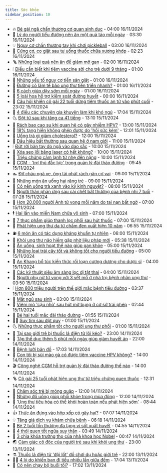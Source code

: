 ```yaml
---
title: Sức khỏe
sidebar_position: 10
---
```


<!-- vnexpress-suc-khoe:START -->
- 🔥 [Bé gái ngã chấn thương cơ quan sinh dục](https://vnexpress.net/be-gai-nga-chan-thuong-co-quan-sinh-duc-4816696.html) - 04:00 16/11/2024
- 🥰 [Lý do người tiểu đường nên ăn một quả táo mỗi ngày](https://vnexpress.net/ly-do-nguoi-tieu-duong-nen-an-mot-qua-tao-moi-ngay-4816525.html) - 03:30 16/11/2024
- 💡 [Nguy cơ chấn thương tay khi chơi pickleball](https://vnexpress.net/nguy-co-chan-thuong-tay-khi-choi-pickleball-4816702.html) - 03:00 16/11/2024
- 🤗 [Cứng cơ, co giật sau tự uống thuốc chữa xương khớp](https://vnexpress.net/cung-co-co-giat-sau-tu-uong-thuoc-chua-xuong-khop-4816672.html) - 02:23 16/11/2024
- 🪜 [Những loại quả nên ăn để giảm mỡ gan](https://vnexpress.net/nhung-loai-qua-nen-an-de-giam-mo-gan-4816581.html) - 02:00 16/11/2024
- 🕯 [Điều cần biết khi tiêm vaccine sởi cho trẻ dưới 9 tháng](https://vnexpress.net/dieu-can-biet-khi-tiem-vaccine-soi-cho-tre-duoi-9-thang-4816645.html) - 01:00 16/11/2024
- 🤭 [Những yếu tố nguy cơ tiền sản giật](https://vnexpress.net/nhung-yeu-to-nguy-co-tien-san-giat-4816530.html) - 01:00 16/11/2024
- 👀 [Đường có làm tế bào ung thư tiến triển nhanh?](https://vnexpress.net/duong-co-lam-te-bao-ung-thu-tien-trien-nhanh-4816519.html) - 01:00 16/11/2024
- 🌋 [6 cách giúp dậy sớm mỗi ngày](https://vnexpress.net/6-cach-giup-day-som-moi-ngay-4816314.html) - 01:00 16/11/2024
- 🫶 [5 loài hoa hỗ trợ kiểm soát đường huyết](https://vnexpress.net/5-loai-hoa-ho-tro-kiem-soat-duong-huyet-4815613.html) - 00:00 16/11/2024
- 🦆 [Câu hỏi khiến cô gái 22 tuổi dừng tiêm thuốc an tử vào phút cuối](https://vnexpress.net/cau-hoi-khien-co-gai-22-tuoi-dung-tiem-thuoc-an-tu-vao-phut-cuoi-4816375.html) - 23:02 15/11/2024
- 🚀 [4 điều các chuyên gia khuyên làm khi khó ngủ](https://vnexpress.net/4-dieu-cac-chuyen-gia-khuyen-lam-khi-kho-ngu-4815628.html) - 17:04 15/11/2024
- 🌜 [Đột tử sau khi tăng ca 41 tiếng](https://vnexpress.net/dot-tu-sau-khi-tang-ca-41-tieng-4816615.html) - 13:10 15/11/2024
- 🧰 [Rách bao cao su khi quan hệ có gây nhiễm HPV?](https://vnexpress.net/rach-bao-cao-su-khi-quan-he-co-gay-nhiem-hpv-4816586.html) - 13:00 15/11/2024
- 💫 [18% tạng hiến không ghép được do &#39;hồi sức kém&#39;](https://vnexpress.net/18-tang-hien-khong-ghep-duoc-do-hoi-suc-kem-4816544.html) - 12:01 15/11/2024
- 🌝 [Uống trà gì giảm cholesterol?](https://vnexpress.net/uong-tra-gi-giam-cholesterol-4816495.html) - 12:00 15/11/2024
- 🗽 [Dấu hiệu bất thường sau quan hệ ở nam giới](https://vnexpress.net/dau-hieu-bat-thuong-sau-quan-he-o-nam-gioi-4816511.html) - 11:00 15/11/2024
- 🕯 [Đứt rời bàn tay do ngã vào dao sắc](https://vnexpress.net/dut-roi-ban-tay-do-nga-vao-dao-sac-4816477.html) - 10:00 15/11/2024
- 🦅 [Xóa sẹo lồi bằng laser có hết không?](https://vnexpress.net/xoa-seo-loi-bang-laser-co-het-khong-4816493.html) - 10:00 15/11/2024
- 🦆 [Triệu chứng cảm lạnh từ nhẹ đến nặng](https://vnexpress.net/trieu-chung-cam-lanh-tu-nhe-den-nang-4816380.html) - 10:00 15/11/2024
- 🎊 [CGM - &#39;trợ thủ đắc lực&#39; trong quản lý đái tháo đường](https://vnexpress.net/cgm-tro-thu-dac-luc-trong-quan-ly-dai-thao-duong-4810212.html) - 09:45 15/11/2024
- 🏊 [Đỡ cháu ngã xe, ông tái phát rách gân cơ vai](https://vnexpress.net/do-chau-nga-xe-ong-tai-phat-rach-gan-co-vai-4816500.html) - 09:00 15/11/2024
- 📝 [Những món ăn uống hại răng trẻ](https://vnexpress.net/nhung-mon-an-uong-hai-rang-tre-4816319.html) - 09:00 15/11/2024
- 💯 [Có nên uống trà xanh vào kỳ kinh nguyệt?](https://vnexpress.net/co-nen-uong-tra-xanh-vao-ky-kinh-nguyet-4816457.html) - 08:00 15/11/2024
- 🌊 [Người thân phản ứng sau cái chết bất thường của bệnh nhi 7 tuổi](https://vnexpress.net/nguoi-than-phan-ung-sau-cai-chet-bat-thuong-cua-benh-nhi-7-tuoi-4816436.html) - 07:28 15/11/2024
- 🚀 [Hơn 20.000 người Anh tử vong mỗi năm do tai nạn bất ngờ](https://vnexpress.net/hon-20-000-nguoi-anh-tu-vong-moi-nam-do-tai-nan-bat-ngo-4816340.html) - 07:00 15/11/2024
- 🕴 [Hai lần vào miền Nam chữa vô sinh](https://vnexpress.net/hai-lan-vao-mien-nam-chua-vo-sinh-4816438.html) - 07:00 15/11/2024
- 🗽 [7 thực phẩm giúp thanh lọc phổi sau hút thuốc](https://vnexpress.net/7-thuc-pham-giup-thanh-loc-phoi-sau-hut-thuoc-4816430.html) - 07:00 15/11/2024
- 🎡 [Phát hiện ung thư da từ chấm đen xuất hiện 10 năm](https://vnexpress.net/phat-hien-ung-thu-da-tu-cham-den-xuat-hien-10-nam-4816337.html) - 06:55 15/11/2024
- ⛽️ [6 món ăn có tác dụng kháng khuẩn tự nhiên](https://vnexpress.net/6-mon-an-co-tac-dung-khang-khuan-tu-nhien-4816343.html) - 06:00 15/11/2024
- 🦆 [Khỏi ung thư não hiếm gặp nhờ liệu pháp mới](https://vnexpress.net/khoi-ung-thu-nao-hiem-gap-nho-lieu-phap-moi-4816424.html) - 05:38 15/11/2024
- 🤩 [Ăn uống, sinh hoạt thế nào giúp gan khỏe](https://vnexpress.net/an-uong-sinh-hoat-the-nao-giup-gan-khoe-4816346.html) - 05:00 15/11/2024
- 🦒 [Những loại trái cây tốt và không tốt cho người tiểu đường](https://vnexpress.net/nhung-loai-trai-cay-tot-va-khong-tot-cho-nguoi-tieu-duong-4816341.html) - 05:00 15/11/2024
- 💫 [An Khang bổ túc kiến thức rối loạn cương dương cho dược sĩ](https://vnexpress.net/an-khang-bo-tuc-kien-thuc-roi-loan-cuong-duong-cho-duoc-si-4816317.html) - 04:00 15/11/2024
- 🐘 [Các kỹ thuật siêu âm sàng lọc dị tật thai](https://vnexpress.net/cac-ky-thuat-sieu-am-sang-loc-di-tat-thai-4816289.html) - 04:00 15/11/2024
- 🚀 [Người phụ nữ tử vong với 3 vết mổ ở nhà trọ bệnh nhân ung thư](https://vnexpress.net/tu-vong-tai-khu-tro-benh-nhan-ung-thu-voi-3-vet-mo-4816323.html) - 03:50 15/11/2024
- 🕯 [Hơn 800 triệu người trên thế giới mắc bệnh tiểu đường](https://vnexpress.net/the-gioi-co-hon-800-trieu-nguoi-mac-tieu-duong-4816348.html) - 03:37 15/11/2024
- 🦏 [Mất ngủ sau sinh](https://vnexpress.net/mat-ngu-sau-sinh-4816303.html) - 03:00 15/11/2024
- 🦄 [Viêm mô &#39;cậu nhỏ&#39; sau hút mỡ bụng ở cơ sở trái phép](https://vnexpress.net/viem-mo-cau-nho-sau-hut-mo-bung-o-co-so-trai-phep-4816277.html) - 02:44 15/11/2024
- 🦒 [Bé hai tuổi mắc đái tháo đường](https://vnexpress.net/be-hai-tuoi-mac-dai-thao-duong-4816257.html) - 01:55 15/11/2024
- 👨‍🏫 [Suy tim sau đột quỵ](https://vnexpress.net/suy-tim-sau-dot-quy-4816048.html) - 01:00 15/11/2024
- 🌜 [Những thực phẩm tốt cho người ung thư phổi](https://vnexpress.net/nhung-thuc-pham-tot-cho-nguoi-ung-thu-phoi-4816001.html) - 01:00 15/11/2024
- 🚀 [Tại sao giới trẻ bị thuốc lá điện tử lôi kéo?](https://vnexpress.net/tai-sao-gioi-tre-bi-thuoc-la-dien-tu-loi-keo-4816042.html) - 23:00 14/11/2024
- 💃 [Tập thể dục thêm 5 phút mỗi ngày giúp giảm huyết áp](https://vnexpress.net/tap-the-duc-them-5-phut-moi-ngay-giup-giam-huyet-ap-4816029.html) - 22:00 14/11/2024
- 💯 [Bệnh lưỡi bản đồ](https://vnexpress.net/benh-luoi-ban-do-4808366.html) - 17:03 14/11/2024
- 🤔 [Con tôi bị sùi mào gà có được tiêm vaccine HPV không?](https://vnexpress.net/con-toi-bi-sui-mao-ga-co-duoc-tiem-vaccine-hpv-khong-4816145.html) - 14:00 14/11/2024
- 🎬 [Công nghệ CGM hỗ trợ quản lý đái tháo đường thế nào](https://vnexpress.net/cong-nghe-cgm-ho-tro-quan-ly-dai-thao-duong-the-nao-4810214.html) - 14:00 14/11/2024
- 🪜 [Cô gái 25 tuổi phát hiện ung thư từ triệu chứng quen thuộc](https://vnexpress.net/co-gai-25-tuoi-phat-hien-ung-thu-tu-trieu-chung-quen-thuoc-4816092.html) - 12:31 14/11/2024
- 🦣 [Chăm sóc trẻ bị móng quặp](https://vnexpress.net/cham-soc-tre-bi-mong-quap-4816073.html) - 12:00 14/11/2024
- 🧐 [Những đồ uống giúp phổi khỏe trong mùa đông](https://vnexpress.net/nhung-do-uong-giup-phoi-khoe-trong-mua-dong-4815933.html) - 12:00 14/11/2024
- 🤡 [&#39;Ung thư tiêu hóa có thể khỏi hoàn toàn nếu phát hiện sớm&#39;](https://vnexpress.net/ung-thu-tieu-hoa-co-the-khoi-hoan-toan-neu-phat-hien-som-4816011.html) - 08:44 14/11/2024
- 👍 [Thức ăn đựng vào hộp xốp có gây hại?](https://vnexpress.net/thuc-an-dung-vao-hop-xop-co-gay-hai-4815794.html) - 07:07 14/11/2024
- 💡 [Tăng giá dịch vụ khám chữa bệnh](https://vnexpress.net/tang-gia-dich-vu-kham-chua-benh-4815955.html) - 06:18 14/11/2024
- 💯 [Bé 2 tuổi tổn thương đa tạng vì sốt xuất huyết](https://vnexpress.net/be-2-tuoi-ton-thuong-da-tang-vi-sot-xuat-huyet-4815865.html) - 04:55 14/11/2024
- 🧠 [4 thói quen tốt ngừa suy thận](https://vnexpress.net/4-thoi-quen-tot-ngua-suy-than-4815770.html) - 03:49 14/11/2024
- 🎡 [3 chìa khóa trường thọ của nhà khoa học Nobel](https://vnexpress.net/3-chia-khoa-truong-tho-cua-nha-khoa-hoc-nobel-4815692.html) - 00:47 14/11/2024
- 🌏 [Cảm giác cô độc của người trẻ sau khi khỏi ung thư](https://vnexpress.net/mot-cuoc-chien-khac-sau-khi-khoi-benh-ung-thu-4815648.html) - 23:00 13/11/2024
- ⚗️ [Thuốc lá điện tử &#39;đội lốt&#39; đồ chơi dụ hoặc giới trẻ](https://vnexpress.net/moi-de-doa-tu-thuoc-la-dien-tu-4815120.html) - 22:00 13/11/2024
- 👨‍🏫 [4 lý do khiến bạn đi tiểu nhiều lần giữa đêm](https://vnexpress.net/4-ly-do-khien-ban-di-tieu-nhieu-lan-giua-dem-4814886.html) - 17:04 13/11/2024
- 🤖 [Có nên chạy bộ buổi tối?](https://vnexpress.net/co-nen-chay-bo-buoi-toi-4815629.html) - 17:02 13/11/2024<!-- vnexpress-suc-khoe:END -->
